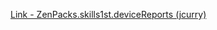 [Link - ZenPacks.skills1st.deviceReports (jcurry)](https://github.com/jcurry/ZenPacks.skills1st.deviceReports)
